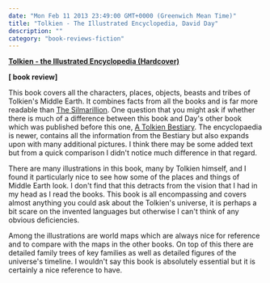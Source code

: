 ```yaml
---
date: "Mon Feb 11 2013 23:49:00 GMT+0000 (Greenwich Mean Time)"
title: "Tolkien - The Illustrated Encyclopedia, David Day"
description: ""
category: "book-reviews-fiction"
---
```

**[Tolkien - the Illustrated Encyclopedia (Hardcover)](http://www.amazon.co.uk/review/R27OFIFL35806Y/ref=cm_cr_rdp_perm "Tolkien - The Illustrated Encyclopedia")**

**\[ book review\]**

  
This book covers all the characters, places, objects, beasts and tribes of Tolkien's Middle Earth. It combines facts from all the books and is far more readable than [The Silmarillion](http://www.amazon.co.uk/gp/product/0261102737/ref=cm_cr_asin_lnk). One question that you might ask if whether there is much of a difference between this book and Day's other book which was published before this one, [A Tolkien Bestiary](http://www.amazon.co.uk/gp/product/1857320840/ref=cm_cr_asin_lnk). The encyclopaedia is newer, contains all the information from the Bestiary but also expands upon with many additional pictures. I think there may be some added text but from a quick comparison I didn't notice much difference in that regard.

  
  
There are many illustrations in this book, many by Tolkien himself, and I found it particularly nice to see how some of the places and things of Middle Earth look. I don't find that this detracts from the vision that I had in my head as I read the books. This book is all encompassing and covers almost anything you could ask about the Tolkien's universe, it is perhaps a bit scare on the invented languages but otherwise I can't think of any obvious deficiencies.  
  
Among the illustrations are world maps which are always nice for reference and to compare with the maps in the other books. On top of this there are detailed family trees of key families as well as detailed figures of the universe's timeline. I wouldn't say this book is absolutely essential but it is certainly a nice reference to have.